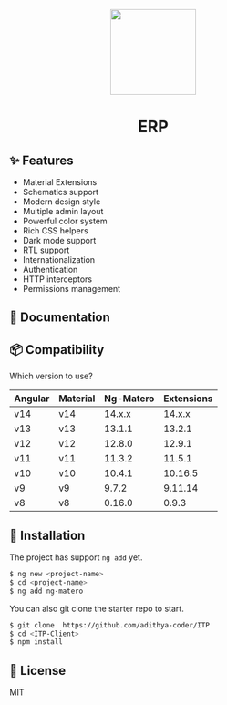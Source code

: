 <p align="center">
  <a href="https://github.com/adithya-coder/ITP">
    <img width="150" src="">
  </a>
</p>

<h1 align="center">
ERP
</h1>


## ✨ Features

- Material Extensions
- Schematics support
- Modern design style
- Multiple admin layout
- Powerful color system
- Rich CSS helpers
- Dark mode support
- RTL support
- Internationalization
- Authentication
- HTTP interceptors
- Permissions management

## 📖 Documentation

## 📦 Compatibility

Which version to use?

| Angular | Material | Ng-Matero | Extensions |
| ------- | -------- | --------- | ---------- |
| v14     | v14      | 14.x.x    | 14.x.x     |
| v13     | v13      | 13.1.1    | 13.2.1     |
| v12     | v12      | 12.8.0    | 12.9.1     |
| v11     | v11      | 11.3.2    | 11.5.1     |
| v10     | v10      | 10.4.1    | 10.16.5    |
| v9      | v9       | 9.7.2     | 9.11.14    |
| v8      | v8       | 0.16.0    | 0.9.3      |

## 🔧 Installation

The project has support `ng add` yet.

```bash
$ ng new <project-name>
$ cd <project-name>
$ ng add ng-matero
```

You can also git clone the starter repo to start.

```bash
$ git clone  https://github.com/adithya-coder/ITP 
$ cd <ITP-Client>
$ npm install
```

## 📃 License

MIT
